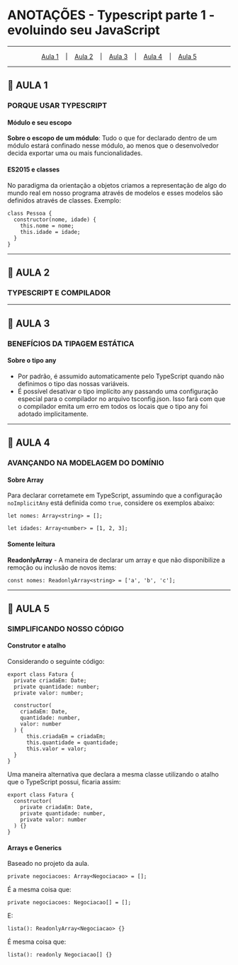 # ANOTAÇÕES - Typescript parte 1 - evoluindo seu JavaScript

--- 

<p align="center">
  <a href="#-aula-1">Aula 1</a> &nbsp;&nbsp;&nbsp;|&nbsp;&nbsp;&nbsp;
  <a href="#-aula-2">Aula 2</a> &nbsp;&nbsp;&nbsp;|&nbsp;&nbsp;&nbsp;
  <a href="#-aula-3">Aula 3</a> &nbsp;&nbsp;&nbsp;|&nbsp;&nbsp;&nbsp;
  <a href="#-aula-4">Aula 4</a> &nbsp;&nbsp;&nbsp;|&nbsp;&nbsp;&nbsp;
  <a href="#-aula-5">Aula 5</a> 
</p>

---

## 📌 AULA 1
### PORQUE USAR TYPESCRIPT
#### Módulo e seu escopo
**Sobre o escopo de um módulo**: Tudo o que for declarado dentro de um módulo estará confinado nesse módulo, ao menos que o desenvolvedor decida exportar uma ou mais funcionalidades.

#### ES2015 e classes
No paradigma da orientação a objetos criamos a representação de algo do mundo real em nosso programa através de modelos e esses modelos são definidos através de classes.
Exemplo:
```
class Pessoa {
  constructor(nome, idade) {
    this.nome = nome;
    this.idade = idade;
  }
}
```

---

## 📌 AULA 2
### TYPESCRIPT E COMPILADOR

---

## 📌 AULA 3
### BENEFÍCIOS DA TIPAGEM ESTÁTICA
####  Sobre o tipo any
  - Por padrão, é assumido automaticamente pelo TypeScript quando não definimos o tipo das nossas variáveis.
  - É possível desativar o tipo implícito any passando uma configuração especial para o compilador no arquivo tsconfig.json. Isso fará com que o compilador emita um erro em todos os locais que o tipo any foi adotado implicitamente.

---

## 📌 AULA 4
### AVANÇANDO NA MODELAGEM DO DOMÍNIO
####  Sobre Array
Para declarar corretamete em TypeScript, assumindo que a configuração ```noImplicitAny``` está definida como ```true```, considere os exemplos abaixo:

```
let nomes: Array<string> = [];
```
```
let idades: Array<number> = [1, 2, 3];
```

#### Somente leitura
**ReadonlyArray** - A maneira de  declarar um array e que não disponibilize a remoção ou inclusão de novos items:

```
const nomes: ReadonlyArray<string> = ['a', 'b', 'c'];
```

---

## 📌 AULA 5
### SIMPLIFICANDO NOSSO CÓDIGO
#### Construtor e atalho
Considerando o seguinte código:
```
export class Fatura {
  private criadaEm: Date;
  private quantidade: number;
  private valor: number;

  constructor(
    criadaEm: Date, 
    quantidade: number, 
    valor: number
  ) {
      this.criadaEm = criadaEm;
      this.quantidade = quantidade;
      this.valor = valor;
  }
}
```
Uma maneira alternativa que declara a mesma classe utilizando o atalho que o TypeScript possui, ficaria assim:

```
export class Fatura {
  constructor(
    private criadaEm: Date, 
    private quantidade: number, 
    private valor: number
  ) {}
}
```

#### Arrays e Generics
Baseado no projeto da aula. 
```
private negociacoes: Array<Negociacao> = [];
```
É a mesma coisa que:

```
private negociacoes: Negociacao[] = [];
```

E:
```
lista(): ReadonlyArray<Negociacao> {}
```
É mesma coisa que:
```
lista(): readonly Negociacao[] {}
```